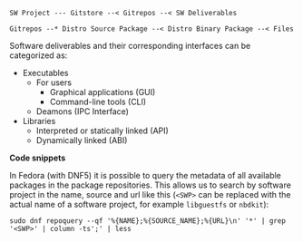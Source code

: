 ```
SW Project --- Gitstore --< Gitrepos --< SW Deliverables

Gitrepos --* Distro Source Package --< Distro Binary Package --< Files
```

Software deliverables and their corresponding interfaces can be categorized as:

- Executables
	- For users
		- Graphical applications (GUI)
		- Command-line tools (CLI)
	- Deamons (IPC Interface)
- Libraries
	- Interpreted or statically linked (API)
	- Dynamically linked (ABI)

**Code snippets**

In Fedora (with DNF5) it is possible to query the metadata of all available packages in the package repositories. This allows us to search by software project in the name, source and url like this (`<SWP>` can be replaced with the actual name of a software project, for example `libguestfs` or `nbdkit`):

```
sudo dnf repoquery --qf '%{NAME};%{SOURCE_NAME};%{URL}\n' '*' | grep '<SWP>' | column -ts';' | less
```